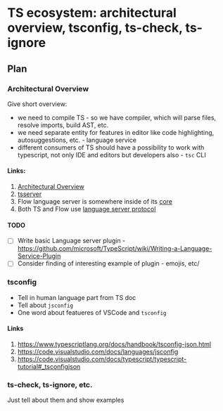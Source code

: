 # TS ecosystem: architectural overview, tsconfig, ts-check, ts-ignore

## Plan

### Architectural Overview

Give short overview:
- we need to compile TS - so we have compiler, which will parse files, resolve imports, build AST, etc.
- we need separate entity for features in editor like code highlighting, autosuggestions, etc. - language service
- different consumers of TS should have a possibility to work with typescript, not only IDE and editors but developers also - `tsc` CLI

#### Links:

1. [Architectural Overview](https://github.com/microsoft/TypeScript/wiki/Architectural-Overview)
1. [tsserver](https://github.com/microsoft/TypeScript/wiki/Standalone-Server-%28tsserver%29)
1. Flow language server is somewhere inside of its [core](https://github.com/facebook/flow)
1. Both TS and Flow use [language server protocol](https://github.com/Microsoft/language-server-protocol/)

#### TODO
- [ ] Write basic Language server plugin - https://github.com/microsoft/TypeScript/wiki/Writing-a-Language-Service-Plugin
- [ ] Consider finding of interesting example of plugin - emojis, etc/

### tsconfig

- Tell in human language part from TS doc
- Tell about `jsconfig`
- One word about featueres of VSCode and `tsconfig`

#### Links
1. https://www.typescriptlang.org/docs/handbook/tsconfig-json.html
1. https://code.visualstudio.com/docs/languages/jsconfig
1. https://code.visualstudio.com/docs/typescript/typescript-tutorial#_tsconfigjson

### ts-check, ts-ignore, etc.

Just tell about them and show examples

